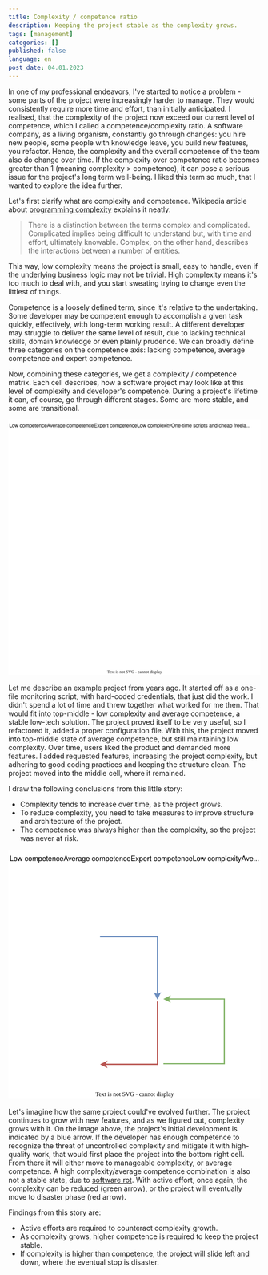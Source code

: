 ```yaml
---
title: Complexity / competence ratio
description: Keeping the project stable as the complexity grows.
tags: [management]
categories: []
published: false
language: en
post_date: 04.01.2023
---
```


In one of my professional endeavors, I've started to notice a problem - some parts of the project were increasingly harder to manage. They would consistently require more time and effort, than initially anticipated. I realised, that the complexity of the project now exceed our current level of competence, which I called a competence/complexity ratio. A software company, as a living organism, constantly go through changes: you hire new people, some people with knowledge leave, you build new features, you refactor. Hence, the complexity and the overall competence of the team also do change over time. If the complexity over competence ratio becomes greater than 1 (meaning complexity > competence), it can pose a serious issue for the project's long term well-being. I liked this term so much, that I wanted to explore the idea further.

<!--more-->

Let's first clarify what are complexity and competence. Wikipedia article about [programming complexity][1] explains it neatly: 

> There is a distinction between the terms complex and complicated. Complicated implies being difficult to understand but, with time and effort, ultimately knowable. Complex, on the other hand, describes the interactions between a number of entities.

This way, low complexity means the project is small, easy to handle, even if the underlying business logic may not be trivial. High complexity means it's too much to deal with, and you start sweating trying to change even the littlest of things.

Competence is a loosely defined term, since it's relative to the undertaking. Some developer may be competent enough to accomplish a given task quickly, effectively, with long-term working result. A different developer may struggle to deliver the same level of result, due to lacking technical skills, domain knowledge or even plainly prudence. We can broadly define three categories on the competence axis: lacking competence, average competence and expert competence.

Now, combining these categories, we get a complexity / competence matrix. Each cell describes, how a software project may look like at this level of complexity and developer's competence. During a project's lifetime it can, of course, go through different stages. Some are more stable, and some are transitional.

<div class="text-center">
    <img class="img-fluid" src="/img/posts/2023-01-04-complexity-competence-ratio/1-complexity-competence-matrix.svg" alt="Complexity/competence matrix">
</div>

Let me describe an example project from years ago. It started off as a one-file monitoring script, with hard-coded credentials, that just did the work. I didn't spend a lot of time and threw together what worked for me then. That would fit into top-middle - low complexity and average competence, a stable low-tech solution. The project proved itself to be very useful, so I refactored it, added a proper configuration file. With this, the project moved into top-middle state of average competence, but still maintaining low complexity. Over time, users liked the product and demanded more features. I added requested features, increasing the project complexity, but adhering to good coding practices and keeping the structure clean. The project moved into the middle cell, where it remained.

I draw the following conclusions from this little story:

- Complexity tends to increase over time, as the project grows.
- To reduce complexity, you need to take measures to improve structure and architecture of the project.
- The competence was always higher than the complexity, so the project was never at risk. 

<div class="text-center">
    <img class="img-fluid" src="/img/posts/2023-01-04-complexity-competence-ratio/2-project-development.svg" alt="Project development paths">
</div>

Let's imagine how the same project could've evolved further. The project continues to grow with new features, and as we figured out, complexity grows with it. On the image above, the project's initial development is indicated by a blue arrow. If the developer has enough competence to recognize the threat of uncontrolled complexity and mitigate it with high-quality work, that would first place the project into the bottom right cell. From there it will either move to manageable complexity, or average competence. A high complexity/average competence combination is also not a stable state, due to [software rot][2]. With active effort, once again, the complexity can be reduced (green arrow), or the project will eventually move to disaster phase (red arrow).

Findings from this story are:

- Active efforts are required to counteract complexity growth.
- As complexity grows, higher competence is required to keep the project stable.
- If complexity is higher than competence, the project will slide left and down, where the eventual stop is disaster.

[1]: https://en.wikipedia.org/wiki/Programming_complexity
[2]: https://en.wikipedia.org/wiki/Software_rot
